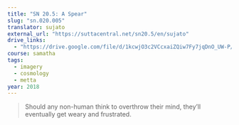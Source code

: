 ```yaml
---
title: "SN 20.5: A Spear"
slug: "sn.020.005"
translator: sujato
external_url: "https://suttacentral.net/sn20.5/en/sujato"
drive_links:
  - "https://drive.google.com/file/d/1kcwjO3c2VCcxaiZQiw7Fy7jqDnO_UW-P/view?usp=drivesdk"
course: samatha
tags:
  - imagery
  - cosmology
  - metta
year: 2018
---
```


> Should any non-human think to overthrow their mind, they’ll eventually get weary and frustrated.

